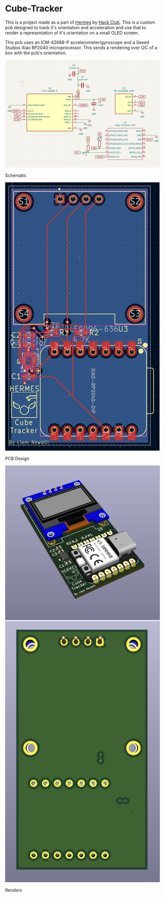 # Cube-Tracker
This is a project made as a part of [Hermes]() by [Hack Club](). This is a custom pcb designed to track it's orientation and acceleration and use that to render a representation of it's orientation on a small OLED screen.

This pcb uses an ICM-42688-P accelerometer/gyroscope and a Seeed Studios Xiao RP2040 microprocessor. This sends a rendering over I2C of a box with the pcb's orientation.


<img src="https://github.com/destroyer796/Cube-Tracker/blob/main/Images/CubeTrackerSchematicPic.PNG">

Schematic

<img src="https://github.com/destroyer796/Cube-Tracker/blob/main/Images/CubeTrackerPCBPic.PNG">

PCB Design

<img src="https://github.com/destroyer796/Cube-Tracker/blob/main/Images/CubeTrackerRenderFront.PNG">
<img src="https://github.com/destroyer796/Cube-Tracker/blob/main/Images/CubeTrackerRenderBack.PNG">

Renders
